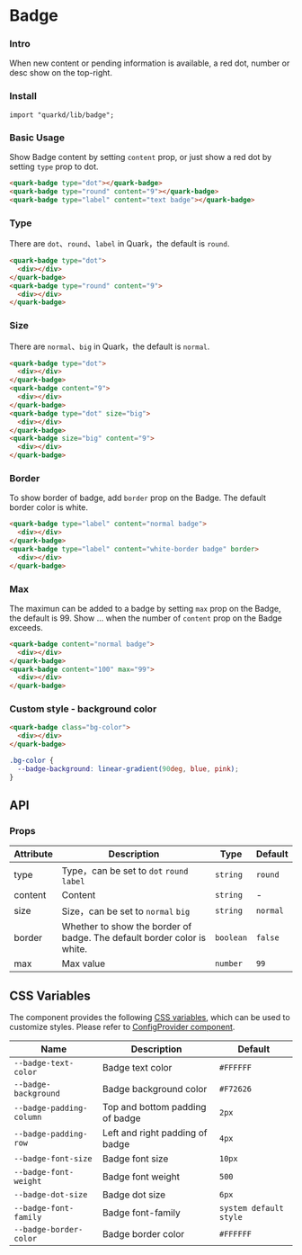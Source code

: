 # Badge

### Intro

When new content or pending information is available, a red dot, number or desc show on the top-right.

### Install

```tsx
import "quarkd/lib/badge";
```

### Basic Usage

Show Badge content by setting `content` prop, or just show a red dot by setting `type` prop to dot.

```html
<quark-badge type="dot"></quark-badge>
<quark-badge type="round" content="9"></quark-badge>
<quark-badge type="label" content="text badge"></quark-badge>
```

### Type

There are `dot`、`round`、`label` in Quark，the default is `round`.

```html
<quark-badge type="dot">
  <div></div>
</quark-badge>
<quark-badge type="round" content="9">
  <div></div>
</quark-badge>
```

### Size

There are `normal`、`big` in Quark，the default is `normal`.

```html
<quark-badge type="dot">
  <div></div>
</quark-badge>
<quark-badge content="9">
  <div></div>
</quark-badge>
<quark-badge type="dot" size="big">
  <div></div>
</quark-badge>
<quark-badge size="big" content="9">
  <div></div>
</quark-badge>
```

### Border

To show border of badge, add `border` prop on the Badge. The default border color is white.

```html
<quark-badge type="label" content="normal badge">
  <div></div>
</quark-badge>
<quark-badge type="label" content="white-border badge" border>
  <div></div>
</quark-badge>
```

### Max

The maximun can be added to a badge by setting `max` prop on the Badge, the default is 99. Show ... when the number of `content` prop on the Badge exceeds.

```html
<quark-badge content="normal badge">
  <div></div>
</quark-badge>
<quark-badge content="100" max="99">
  <div></div>
</quark-badge>
```

### Custom style - background color

```html
<quark-badge class="bg-color">
  <div></div>
</quark-badge>
```

```css
.bg-color {
  --badge-background: linear-gradient(90deg, blue, pink);
}
```

## API

### Props

| Attribute | Description                                                             | Type      | Default  |
| --------- | ----------------------------------------------------------------------- | --------- | -------- |
| type      | Type，can be set to `dot` `round` `label`                               | `string`  | `round`  |
| content   | Content                                                                 | `string`  | -        |
| size      | Size，can be set to `normal` `big`                                      | `string`  | `normal` |
| border    | Whether to show the border of badge. The default border color is white. | `boolean` | `false`  |
| max       | Max value                                                               | `number`  | `99`     |

## CSS Variables

The component provides the following [CSS variables](https://developer.mozilla.org/zh-CN/docs/Web/CSS/Using_CSS_custom_properties), which can be used to customize styles. Please refer to [ConfigProvider component](#/zh-CN/guide/theme).

| Name                     | Description                     | Default                |
| ------------------------ | ------------------------------- | ---------------------- |
| `--badge-text-color`     | Badge text color                | `#FFFFFF`              |
| `--badge-background`     | Badge background color          | `#F72626`              |
| `--badge-padding-column` | Top and bottom padding of badge | `2px`                  |
| `--badge-padding-row`    | Left and right padding of badge | `4px`                  |
| `--badge-font-size`      | Badge font size                 | `10px`                 |
| `--badge-font-weight`    | Badge font weight               | `500`                  |
| `--badge-dot-size`       | Badge dot size                  | `6px`                  |
| `--badge-font-family`    | Badge font-family               | `system default style` |
| `--badge-border-color`   | Badge border color              | `#FFFFFF`              |

